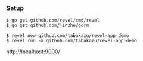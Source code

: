 ### Setup
```
$ go get github.com/revel/cmd/revel
$ go get github.com/jinzhu/gorm

$ revel new github.com/tabakazu/revel-app-demo
$ revel run -a github.com/tabakazu/revel-app-demo
```
http://localhost:9000/

